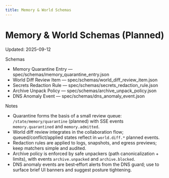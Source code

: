 ```yaml
---
title: Memory & World Schemas
---
```


# Memory & World Schemas (Planned)

Updated: 2025-09-12

Schemas
- Memory Quarantine Entry — spec/schemas/memory_quarantine_entry.json
- World Diff Review Item — spec/schemas/world_diff_review_item.json
- Secrets Redaction Rule — spec/schemas/secrets_redaction_rule.json
- Archive Unpack Policy — spec/schemas/archive_unpack_policy.json
- DNS Anomaly Event — spec/schemas/dns_anomaly_event.json

Notes
- Quarantine forms the basis of a small review queue: `/state/memory/quarantine` (planned) with SSE events `memory.quarantined` and `memory.admitted`.
- World diff review integrates in the collaboration flow; queued/conflict/applied states reflect in `world.diff.*` planned events.
- Redaction rules are applied to logs, snapshots, and egress previews; keep matchers simple and audited.
- Archive policy is enforced by safe unpackers (path canonicalization + limits), with events `archive.unpacked` and `archive.blocked`.
- DNS anomaly events are best‑effort alerts from the DNS guard; use to surface brief UI banners and suggest posture tightening.
